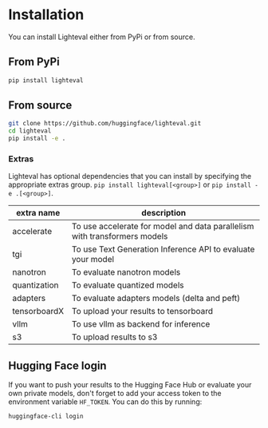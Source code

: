 # Installation

You can install Lighteval either from PyPi or from source.

## From PyPi

```bash
pip install lighteval
```

## From source

```bash
git clone https://github.com/huggingface/lighteval.git
cd lighteval
pip install -e .
```

### Extras

Lighteval has optional dependencies that you can install by specifying the
appropriate extras group.
`pip install lighteval[<group>]` or `pip install -e .[<group>]`.

| extra name   | description                                                               |
|--------------|---------------------------------------------------------------------------|
| accelerate   | To use accelerate for model and data parallelism with transformers models |
| tgi          | To use Text Generation Inference API to evaluate your model               |
| nanotron     | To evaluate nanotron models                                               |
| quantization | To evaluate quantized models                                              |
| adapters     | To evaluate adapters models (delta and peft)                              |
| tensorboardX | To upload your results to tensorboard                                     |
| vllm         | To use vllm as backend for inference                                      |
| s3           | To upload results to s3                                                   |


## Hugging Face login

If you want to push your results to the Hugging Face Hub or evaluate your own
private models, don't forget to add your access token to the environment
variable `HF_TOKEN`. You can do this by running:

```bash
huggingface-cli login
```
